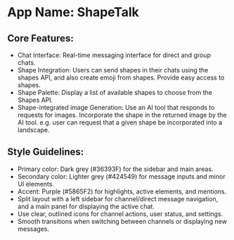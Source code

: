 # **App Name**: ShapeTalk

## Core Features:

- Chat Interface: Real-time messaging interface for direct and group chats.
- Shape Integration: Users can send shapes in their chats using the shapes API, and also create emoji from shapes. Provide easy access to shapes.
- Shape Palette: Display a list of available shapes to choose from the Shapes API.
- Shape-integrated image Generation: Use an AI tool that responds to requests for images. Incorporate the shape in the returned image by the AI tool. e.g. user can request that a given shape be incorporated into a landscape. 

## Style Guidelines:

- Primary color: Dark grey (#36393F) for the sidebar and main areas.
- Secondary color: Lighter grey (#424549) for message inputs and minor UI elements.
- Accent: Purple (#5865F2) for highlights, active elements, and mentions.
- Split layout with a left sidebar for channel/direct message navigation, and a main panel for displaying the active chat.
- Use clear, outlined icons for channel actions, user status, and settings.
- Smooth transitions when switching between channels or displaying new messages.